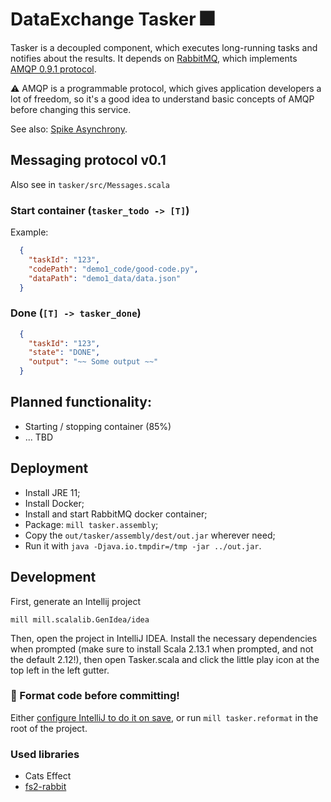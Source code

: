# DataExchange Tasker 🎆

Tasker is a decoupled component, which executes long-running tasks and notifies about the results. It depends on [RabbitMQ](https://www.rabbitmq.com/), which implements [AMQP 0.9.1 protocol](https://www.rabbitmq.com/tutorials/amqp-concepts.html).

⚠ AMQP is a programmable protocol, which gives application developers a lot of freedom, so it's a good idea to understand basic concepts of AMQP before changing this service.

See also: [Spike Asynchrony](https://www.notion.so/Spike-Asynchrony-71c015cc8e6645689a16f35b59bd45bb).

## Messaging protocol v0.1

Also see in `tasker/src/Messages.scala`

### Start container (`tasker_todo -> [T]`)

Example:
```json
  {
    "taskId": "123", 
    "codePath": "demo1_code/good-code.py",
    "dataPath": "demo1_data/data.json"
  }
```

### Done (`[T] -> tasker_done`)


```json
  {
    "taskId": "123",
    "state": "DONE",
    "output": "~~ Some output ~~"
  }
```

## Planned functionality:

* Starting / stopping container (85%)
* ... TBD

## Deployment
* Install JRE 11;
* Install Docker;
* Install and start RabbitMQ docker container;
* Package: `mill tasker.assembly`;
* Copy the `out/tasker/assembly/dest/out.jar` wherever need;
* Run it with `java -Djava.io.tmpdir=/tmp -jar ../out.jar`.

## Development

First, generate an Intellij project
```
mill mill.scalalib.GenIdea/idea
```

Then, open the project in IntelliJ IDEA. Install the necessary dependencies when prompted (make sure
to install Scala 2.13.1 when prompted, and not the default 2.12!), then open Tasker.scala and click
the little play icon at the top left in the left gutter.

### 💄 Format code before committing! 
Either [configure IntelliJ to do it on save](https://scalameta.org/scalafmt/docs/installation.html#format-on-save), or run `mill tasker.reformat` in the root of the project.   

### Used libraries

* Cats Effect
* [fs2-rabbit](https://fs2-rabbit.profunktor.dev/guide.html)
